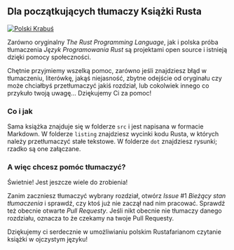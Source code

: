 ## Dla początkujących tłumaczy Książki Rusta
[![Polski Krabuś](https://user-images.githubusercontent.com/43069023/76151831-6fda1180-60b9-11ea-9dcd-056206e80a45.png)](https://rustbookpl.zulipchat.com/join/vymxgwc8gkwtqymcrp2933yn/)

Zarówno oryginalny *The Rust Programming Language*, jak i
polska próba tłumaczenia *Język Programowania Rust* są projektami
open source i istnieją dzięki pomocy społeczności.

Chętnie przyjmiemy wszelką pomoc, zarówno jeśli znajdziesz błąd
w tłumaczeniu, literówkę, jakąś niejasność, zbytne odejście
od oryginału czy może chciałbyś przetłumaczyć jakiś rozdział,
lub cokolwiek innego co przykuło twoją uwagę... 
Dziękujemy Ci za pomoc!

### Co i jak

Sama książka znajduje się w folderze `src` i jest napisana w formacie Markdown.
W folderze `listing` znajdziesz wycinki kodu Rusta, w których należy przetłumaczyć
stałe tekstowe. W folderze `dot` znajdziesz rysunki; rzadko są one załączane.

### A więc chcesz pomóc tłumaczyć?

Świetnie! Jest jeszcze wiele do zrobienia!

Zanim zaczniesz tłumaczyć wybrany rozdział, otwórz *Issue* #1 *Bieżący stan tłumaczenia*
i sprawdź, czy ktoś już nie zaczął nad nim pracować. Sprawdź też obecnie otwarte *Pull Requesty*.
Jeśli nikt obecnie nie tłumaczy danego rozdziału, oznacza to że czekamy na twoje Pull Requesty.

Dziękujemy ci serdecznie w umożliwianiu polskim Rustafarianom czytanie książki w ojczystym języku!
